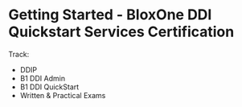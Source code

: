 # Getting Started - BloxOne DDI Quickstart Services Certification

Track:
* DDIP
* B1 DDI Admin
* B1 DDI QuickStart
* Written & Practical Exams
